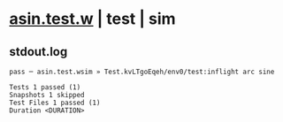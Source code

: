 # [asin.test.w](../../../../../../examples/tests/sdk_tests/math/asin.test.w) | test | sim

## stdout.log
```log
pass ─ asin.test.wsim » Test.kvLTgoEqeh/env0/test:inflight arc sine

Tests 1 passed (1)
Snapshots 1 skipped
Test Files 1 passed (1)
Duration <DURATION>
```

